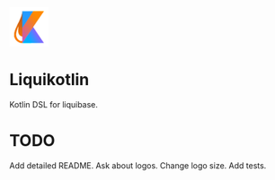 <img src="https://github.com/darkMechanicum/liquikotlin/blob/master/logo.png" alt="Liquikotlin" width="70" />

# Liquikotlin 
Kotlin DSL for liquibase.

# TODO
Add detailed README.
Ask about logos.
Change logo size.
Add tests.

